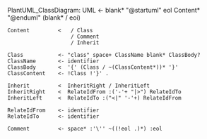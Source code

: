 PlantUML_ClassDiagram:
    UML             <- blank* "@startuml" eol Content* "@enduml" (blank* / eoi)

    Content         <   / Class
                        / Comment
                        / Inherit

    Class           <- "class" space+ ClassName blank* ClassBody?
    ClassName       <- identifier
    ClassBody       <  '{' (Class / ~(ClassContent*))* '}'
    ClassContent    <- !Class !'}' .

    Inherit         <  InheritRight / InheritLeft
    InheritRight    <  RelateIdFrom :('-'+ "|>") RelateIdTo
    InheritLeft     <  RelateIdTo :("<|" '-'+) RelateIdFrom

    RelateIdFrom    <- identifier
    RelateIdTo      <- identifier

    Comment         <- space* :'\'' ~((!eol .)*) :eol
